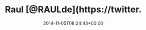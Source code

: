 ---
retweeted: false
source: <a href="http://twitter.com" rel="nofollow">Twitter Web Client</a>
entities:
  user_mentions:
  - name: Raul Krauthausen
    screen_name: raulde
    indices:
    - '5'
    - '12'
    id_str: '7858122'
    id: '7858122'
  urls: []
  symbols: []
  media:
  - expanded_url: https://twitter.com/bascht/status/529912179211124736/photo/1
    indices:
    - '49'
    - '71'
    url: http://t.co/ySHzGNk6P5
    media_url: http://pbs.twimg.com/media/B1qgUYpCQAEuB4R.png
    id_str: '529912178241847297'
    id: '529912178241847297'
    media_url_https: https://pbs.twimg.com/media/B1qgUYpCQAEuB4R.png
    sizes:
      medium:
        w: '660'
        h: '613'
        resize: fit
      small:
        w: '660'
        h: '613'
        resize: fit
      large:
        w: '660'
        h: '613'
        resize: fit
      thumb:
        w: '150'
        h: '150'
        resize: crop
    type: photo
    display_url: pic.twitter.com/ySHzGNk6P5
  hashtags: []
display_text_range:
- '0'
- '71'
favorite_count: '1'
id_str: '529912179211124736'
truncated: false
retweet_count: '0'
id: '529912179211124736'
possibly_sensitive: false
created_at: Wed Nov 05 08:24:43 +0000 2014
favorited: false
full_text: Raul [@RAULde](https://twitter.com/RAULde) – die FAVMASCHINE – Krauthausen.
  :D
lang: de
extended_entities:
  media:
  - expanded_url: https://twitter.com/bascht/status/529912179211124736/photo/1
    indices:
    - '49'
    - '71'
    url: http://t.co/ySHzGNk6P5
    media_url: http://pbs.twimg.com/media/B1qgUYpCQAEuB4R.png
    id_str: '529912178241847297'
    id: '529912178241847297'
    media_url_https: https://pbs.twimg.com/media/B1qgUYpCQAEuB4R.png
    sizes:
      medium:
        w: '660'
        h: '613'
        resize: fit
      small:
        w: '660'
        h: '613'
        resize: fit
      large:
        w: '660'
        h: '613'
        resize: fit
      thumb:
        w: '150'
        h: '150'
        resize: crop
    type: photo
    display_url: pic.twitter.com/ySHzGNk6P5
tags:
- pesos:twitter
date: '2014-11-05T08:24:43+00:00'
src: https://twitter.com/bascht/status/529912179211124736
original_url: https://twitter.com/bascht/status/529912179211124736
type: twitter_tweet
media_url: https://img.bascht.com/twitter/pbs.twimg.com/media/B1qgUYpCQAEuB4R.png
text: Raul [@RAULde](https://twitter.com/RAULde) – die FAVMASCHINE – Krauthausen.
  :D
title: Raul [@RAULde](https://twitter.

---